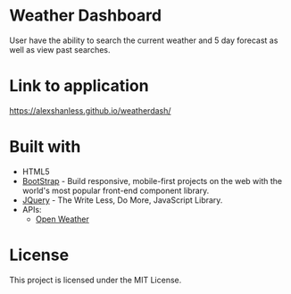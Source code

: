 # Weather Dashboard
User have the ability to search the current weather and 5 day forecast as well as view past searches.
# Link to application
https://alexshanless.github.io/weatherdash/
# Built with
* HTML5
* [BootStrap](https://getbootstrap.com/) - Build responsive, mobile-first projects on the web with the world's most popular front-end component library.
* [JQuery](https://jquery.com/) - The Write Less, Do More, JavaScript Library.
* APIs:
  * [Open Weather](https://openweathermap.org/)  
# License 
This project is licensed under the MIT License.
